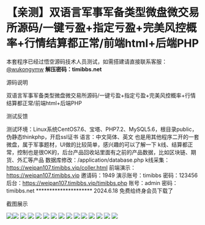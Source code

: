 # 【亲测】双语言军事军备类型微盘微交易所源码/一键亏盈+指定亏盈+完美风控概率+行情结算都正常/前端html+后端PHP

本套程序已经过悟空源码技术人员测试，如需搭建请直接联系客服：[@wukongymw](http://t.me/wukongymw)
**解压密码：timibbs.net**

源码说明

双语言军事军备类型微盘微交易所源码/一键亏盈+指定亏盈+完美风控概率+行情结算都正常/前端html+后端PHP

测试反馈

测试环境：Linux系统CentOS7.6、宝塔、PHP7.2、MySQL5.6，根目录public，伪静态thinkphp，开启ssl证书
语言：中文简体、英文
也是用其他程序二开的一套微盘，属于军事题材，UI做的比较简单，感兴趣的可以了解一下
k线、结算都正常，控制也是很OK的，后台产品回收站里面有之前的产品数据，比如区块链、期货、外汇等产品
数据库修改：/application/database.php
k线采集：https://weipan107.timibbs.vip/coller.html
前端演示：https://weipan107.timibbs.vip
邀请码：1949
演示账号：timibbs
密码：123456
后台：https://weipan107.timibbs.vip/timibbs.php
账号：admin
密码：timibbs.net
\*\*\*\*\*\*\*\*\*\*\*\*\*\*\*\*\*\*\*\*\*
2024.6.18 免费给终身会员下载了

截图展示

[![](https://wukongymw.com/wp-content/uploads/2024/04/224a9c3d63eef75.png)](https://wukongymw.com/wp-content/uploads/2024/04/224a9c3d63eef75.png)[![](https://wukongymw.com/wp-content/uploads/2024/04/625c239f19147f4.png)](https://wukongymw.com/wp-content/uploads/2024/04/625c239f19147f4.png)
[![](https://wukongymw.com/wp-content/uploads/2024/04/c2ce44d0ffb8e97.png)](https://wukongymw.com/wp-content/uploads/2024/04/c2ce44d0ffb8e97.png)
[![](https://wukongymw.com/wp-content/uploads/2024/04/5ed4ec47c160938.png)](https://wukongymw.com/wp-content/uploads/2024/04/5ed4ec47c160938.png)
[![](https://wukongymw.com/wp-content/uploads/2024/04/0883a660ead27a8.png)](https://wukongymw.com/wp-content/uploads/2024/04/0883a660ead27a8.png)
[![](https://wukongymw.com/wp-content/uploads/2024/04/8dcc9c01b7b046a.png)](https://wukongymw.com/wp-content/uploads/2024/04/8dcc9c01b7b046a.png)
[![](https://wukongymw.com/wp-content/uploads/2024/04/2b22df38f184711.png)](https://wukongymw.com/wp-content/uploads/2024/04/2b22df38f184711.png)
[![](https://wukongymw.com/wp-content/uploads/2024/04/cb86c4d1d3165fe.png)](https://wukongymw.com/wp-content/uploads/2024/04/cb86c4d1d3165fe.png)
[![](https://wukongymw.com/wp-content/uploads/2024/04/119f60a62750055.png)](https://wukongymw.com/wp-content/uploads/2024/04/119f60a62750055.png)
[![](https://wukongymw.com/wp-content/uploads/2024/04/de467530b4602fb.png)](https://wukongymw.com/wp-content/uploads/2024/04/de467530b4602fb.png)
[![](https://wukongymw.com/wp-content/uploads/2024/04/fc8dccdfd05f564.png)](https://wukongymw.com/wp-content/uploads/2024/04/fc8dccdfd05f564.png)
[![](https://wukongymw.com/wp-content/uploads/2024/04/2f32cf2240ae034.png)](https://wukongymw.com/wp-content/uploads/2024/04/2f32cf2240ae034.png)
[![](https://wukongymw.com/wp-content/uploads/2024/04/cecfd0565c1dee8.png)](https://wukongymw.com/wp-content/uploads/2024/04/cecfd0565c1dee8.png)
[![](https://wukongymw.com/wp-content/uploads/2024/04/c1eb705c8df9ab1.png)](https://wukongymw.com/wp-content/uploads/2024/04/c1eb705c8df9ab1.png)
[![](https://wukongymw.com/wp-content/uploads/2024/04/8a25d07098d022a.png)](https://wukongymw.com/wp-content/uploads/2024/04/8a25d07098d022a.png)